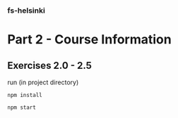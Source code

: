 ### fs-helsinki

# Part 2 - Course Information

## Exercises 2.0 - 2.5

run (in project directory)

    npm install

    npm start
